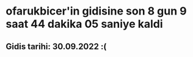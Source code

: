 # ofarukbicer'in gidisine son 8 gun 9 saat 44 dakika 05 saniye kaldi

## Gidis tarihi: 30.09.2022 :(